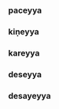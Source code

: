 ### $\textbf{paceyya}$

### $\textbf{kiṇeyya}$

### $\textbf{kareyya}$

### $\textbf{deseyya}$

### $\textbf{desayeyya}$
